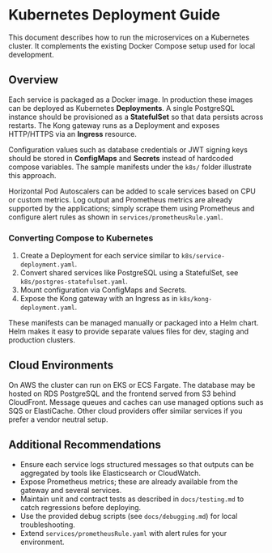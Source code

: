 # Kubernetes Deployment Guide

This document describes how to run the microservices on a Kubernetes cluster. It
complements the existing Docker Compose setup used for local development.

## Overview

Each service is packaged as a Docker image. In production these images can be
deployed as Kubernetes **Deployments**. A single PostgreSQL instance should be
provisioned as a **StatefulSet** so that data persists across restarts. The Kong
gateway runs as a Deployment and exposes HTTP/HTTPS via an **Ingress** resource.

Configuration values such as database credentials or JWT signing keys should be
stored in **ConfigMaps** and **Secrets** instead of hardcoded compose variables.
The sample manifests under the `k8s/` folder illustrate this approach.

Horizontal Pod Autoscalers can be added to scale services based on CPU or custom
metrics. Log output and Prometheus metrics are already supported by the
applications; simply scrape them using Prometheus and configure alert rules as
shown in `services/prometheusRule.yaml`.

### Converting Compose to Kubernetes

1. Create a Deployment for each service similar to `k8s/service-deployment.yaml`.
2. Convert shared services like PostgreSQL using a StatefulSet, see
   `k8s/postgres-statefulset.yaml`.
3. Mount configuration via ConfigMaps and Secrets.
4. Expose the Kong gateway with an Ingress as in
   `k8s/kong-deployment.yaml`.

These manifests can be managed manually or packaged into a Helm chart. Helm makes
it easy to provide separate values files for dev, staging and production
clusters.

## Cloud Environments

On AWS the cluster can run on EKS or ECS Fargate. The database may be hosted on
RDS PostgreSQL and the frontend served from S3 behind CloudFront. Message queues
and caches can use managed options such as SQS or ElastiCache. Other cloud
providers offer similar services if you prefer a vendor neutral setup.

## Additional Recommendations

- Ensure each service logs structured messages so that outputs can be aggregated
  by tools like Elasticsearch or CloudWatch.
- Expose Prometheus metrics; these are already available from the gateway and
  several services.
- Maintain unit and contract tests as described in `docs/testing.md` to catch
  regressions before deploying.
- Use the provided debug scripts (see `docs/debugging.md`) for local
  troubleshooting.
- Extend `services/prometheusRule.yaml` with alert rules for your environment.

